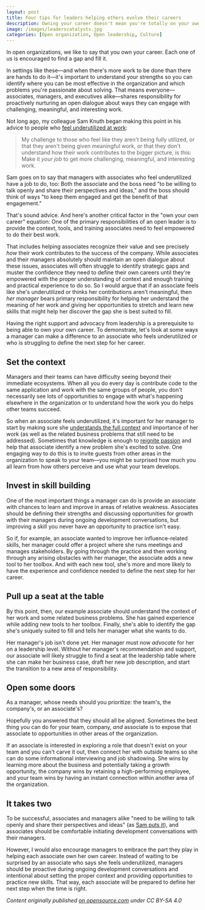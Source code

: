 ```yaml
---
layout: post
title: Four tips for leaders helping others evolve their careers
description: Owning your career doesn't mean you're totally on your own. In open organizations, managers and other leaders have a responsibility to employees seeking new opportunities for development and growth.
image: /images/leaderscatalysts.jpg
categories: [Open organization, Open leadership, Culture]
---
```


In open organizations, we like to say that you own your career. Each one of us is encouraged to find a gap and fill it.

In settings like these—and when there's more work to be done than there are hands to do it—it's important to understand your strengths so you can identify where you can be most effective in the organization and which problems you're passionate about solving. That means everyone—associates, managers, and executives alike—shares responsibility for proactively nurturing an open dialogue about ways they can engage with challenging, meaningful, and interesting work.

Not long ago, my colleague Sam Knuth began making this point in his advice to people who [feel underutilized at work](https://opensource.com/open-organization/17/4/feeling-underutilized):

> My challenge to those who feel like they aren't being fully utilized, or that they aren't being given meaningful work, or that they don't understand how their work contributes to the bigger picture, is this: Make it _your job_ to get more challenging, meaningful, and interesting work.

Sam goes on to say that managers with associates who feel underutilized have a job to do, too: Both the associate and the boss need "to be willing to talk openly and share their perspectives and ideas," and the boss should think of ways "to keep them engaged and get the benefit of that engagement."

That's sound advice. And here's another critical factor in the "own your own career" equation: One of the primary responsibilities of an open leader is to provide the context, tools, and training associates need to feel empowered to do their best work.

That includes helping associates recognize their value and see precisely _how_ their work contributes to the success of the company. While associates and their managers absolutely should maintain an open dialogue about these issues, associates will often struggle to identify strategic gaps and muster the confidence they need to define their own careers until they're empowered with the proper understanding of context and enough training and practical experience to do so. So I would argue that if an associate feels like she's underutilized or thinks her contributions aren't meaningful, then _her manager_ bears primary responsibility for helping her understand the meaning of her work and giving her opportunities to stretch and learn new skills that might help her discover the gap she is best suited to fill.

Having the right support and advocacy from leadership is a prerequisite to being able to own your own career. To demonstrate, let's look at some ways a manager can make a difference to an associate who feels underutilized or who is struggling to define the next step for her career.

## Set the context

Managers and their teams can have difficulty seeing beyond their immediate ecosystems. When all you do every day is contribute code to the same application and work with the same groups of people, you don't necessarily see lots of opportunities to engage with what's happening elsewhere in the organization or to understand how the work you do helps other teams succeed.

So when an associate feels underutilized, it's important for her manager to start by making sure she [understands the full context](https://opensource.com/open-organization/16/3/what-it-means-be-open-source-leader) and importance of her work (as well as the related business problems that still need to be addressed). Sometimes that knowledge is enough to [reignite passion](https://opensource.com/open-organization/15/11/reigniting-employee-passion) and help that associate identify a new problem she's excited to solve. One engaging way to do this is to invite guests from other areas in the organization to speak to your team—you might be surprised how much you all learn from how others perceive and use what your team develops.

## Invest in skill building

One of the most important things a manager can do is provide an associate with chances to learn and improve in areas of relative weakness. Associates should be defining their strengths and discussing opportunities for growth with their managers during ongoing development conversations, but improving a skill you never have an opportunity to practice isn't easy.

So if, for example, an associate wanted to improve her influence-related skills, her manager could offer a project where she runs meetings and manages stakeholders. By going through the practice and then working through any arising obstacles with her manager, the associate adds a new tool to her toolbox. And with each new tool, she's more and more likely to have the experience and confidence needed to define the next step for her career.

## Pull up a seat at the table

By this point, then, our example associate should understand the context of her work and some related business problems. She has gained experience while adding new tools to her toolbox. Finally, she's able to identify the gap she's uniquely suited to fill and tells her manager what she wants to do.

Her manager's job isn't done yet. Her manager must now _advocate_ for her on a leadership level. Without her manager's recommendation and support, our associate will likely struggle to find a seat at the leadership table where she can make her business case, draft her new job description, and start the transition to a new area of responsibility.

## Open some doors

As a manager, whose needs should you prioritize: the team's, the company's, or an associate's?

Hopefully you answered that they should all be aligned. Sometimes the best thing you can do for your team, company, _and_ associate is to expose that associate to opportunities in other areas of the organization.

If an associate is interested in exploring a role that doesn't exist on your team and you can't carve it out, then connect her with outside teams so she can do some informational interviewing and job shadowing. She wins by learning more about the business and potentially taking a growth opportunity, the company wins by retaining a high-performing employee, and your team wins by having an instant connection within another area of the organization.

## It takes two

To be successful, associates and managers alike "need to be willing to talk openly and share their perspectives and ideas" (as [Sam puts it](https://opensource.com/open-organization/17/4/feeling-underutilized)), and associates should be comfortable initiating development conversations with their managers.

However, I would also encourage managers to embrace the part they play in helping each associate own her own career. Instead of waiting to be surprised by an associate who says she feels underutilized, managers should be proactive during ongoing development conversations and intentional about setting the proper context and providing opportunities to practice new skills. That way, each associate will be prepared to define her next step when the time is right.

_Content originally published [on opensource.com](https://opensource.com/open-organization/17/9/own-your-open-career) under CC BY-SA 4.0_
